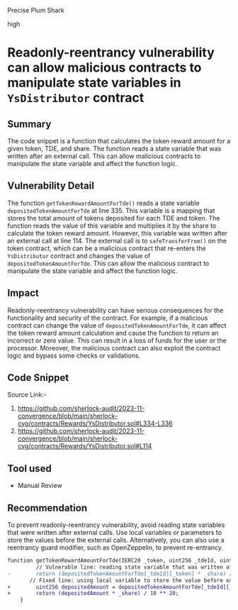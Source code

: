 Precise Plum Shark

high

# Readonly-reentrancy vulnerability can allow malicious contracts to manipulate state variables in `YsDistributor` contract

## Summary
The code snippet is a function that calculates the token reward amount for a given token, TDE, and share. The function reads a state variable that was written after an external call. This can allow malicious contracts to manipulate the state variable and affect the function logic.

## Vulnerability Detail
The function `getTokenRewardAmountForTde()` reads a state variable `depositedTokenAmountForTde` at line 335. This variable is a mapping that stores the total amount of tokens deposited for each TDE and token. The function reads the value of this variable and multiplies it by the share to calculate the token reward amount. However, this variable was written after an external call at line 114. The external call is to `safeTransferFrom()` on the token contract, which can be a malicious contract that re-enters the `YsDistributor` contract and changes the value of `depositedTokenAmountForTde`. This can allow the malicious contract to manipulate the state variable and affect the function logic.

## Impact
Readonly-reentrancy vulnerability can have serious consequences for the functionality and security of the contract. For example, if a malicious contract can change the value of `depositedTokenAmountForTde`, it can affect the token reward amount calculation and cause the function to return an incorrect or zero value. This can result in a loss of funds for the user or the processor. Moreover, the malicious contract can also exploit the contract logic and bypass some checks or validations.

## Code Snippet
Source Link:- 
1. https://github.com/sherlock-audit/2023-11-convergence/blob/main/sherlock-cvg/contracts/Rewards/YsDistributor.sol#L334-L336
2. https://github.com/sherlock-audit/2023-11-convergence/blob/main/sherlock-cvg/contracts/Rewards/YsDistributor.sol#L114
## Tool used
- Manual Review

## Recommendation
To prevent readonly-reentrancy vulnerability, avoid reading state variables that were written after external calls. Use local variables or parameters to store the values before the external calls. Alternatively, you can also use a reentrancy guard modifier, such as OpenZeppelin, to prevent re-entrancy. 
```diff
function getTokenRewardAmountForTde(IERC20 _token, uint256 _tdeId, uint256 _share) public view returns (uint256) {
         // Vulnerable line: reading state variable that was written after external call
-        return (depositedTokenAmountForTde[_tdeId][_token] * _share) / 10 ** 20;
       // Fixed line: using local variable to store the value before external call
+        uint256 depositedAmount = depositedTokenAmountForTde[_tdeId][_token];
+        return (depositedAmount * _share) / 10 ** 20;
    }

```